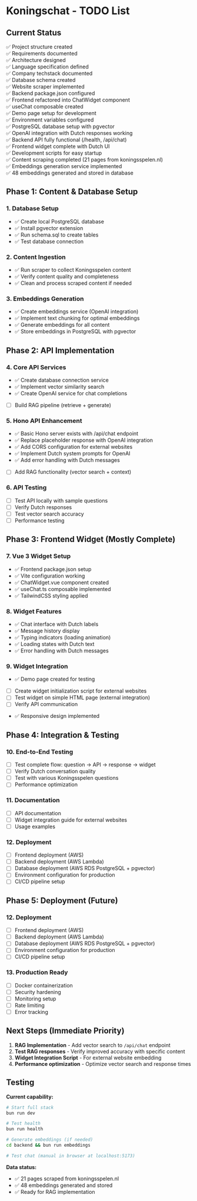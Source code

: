 # Koningschat - TODO List

## Current Status
✅ Project structure created  
✅ Requirements documented  
✅ Architecture designed  
✅ Language specification defined  
✅ Company techstack documented  
✅ Database schema created  
✅ Website scraper implemented  
✅ Backend package.json configured  
✅ Frontend refactored into ChatWidget component  
✅ useChat composable created  
✅ Demo page setup for development  
✅ Environment variables configured  
✅ PostgreSQL database setup with pgvector  
✅ OpenAI integration with Dutch responses working  
✅ Backend API fully functional (/health, /api/chat)  
✅ Frontend widget complete with Dutch UI  
✅ Development scripts for easy startup  
✅ Content scraping completed (21 pages from koningsspelen.nl)  
✅ Embeddings generation service implemented  
✅ 48 embeddings generated and stored in database  

## Phase 1: Content & Database Setup

### 1. Database Setup
- ✅ Create local PostgreSQL database
- ✅ Install pgvector extension
- ✅ Run schema.sql to create tables
- ✅ Test database connection

### 2. Content Ingestion
- ✅ Run scraper to collect Koningsspelen content
- ✅ Verify content quality and completeness
- ✅ Clean and process scraped content if needed

### 3. Embeddings Generation
- ✅ Create embeddings service (OpenAI integration)
- ✅ Implement text chunking for optimal embeddings
- ✅ Generate embeddings for all content
- ✅ Store embeddings in PostgreSQL with pgvector

## Phase 2: API Implementation

### 4. Core API Services
- ✅ Create database connection service
- ✅ Implement vector similarity search
- ✅ Create OpenAI service for chat completions
- [ ] Build RAG pipeline (retrieve + generate)

### 5. Hono API Enhancement
- ✅ Basic Hono server exists with /api/chat endpoint
- ✅ Replace placeholder response with OpenAI integration
- ✅ Add CORS configuration for external websites
- ✅ Implement Dutch system prompts for OpenAI
- ✅ Add error handling with Dutch messages
- [ ] Add RAG functionality (vector search + context)

### 6. API Testing
- [ ] Test API locally with sample questions
- [ ] Verify Dutch responses
- [ ] Test vector search accuracy
- [ ] Performance testing

## Phase 3: Frontend Widget (Mostly Complete)

### 7. Vue 3 Widget Setup
- ✅ Frontend package.json setup
- ✅ Vite configuration working
- ✅ ChatWidget.vue component created
- ✅ useChat.ts composable implemented
- ✅ TailwindCSS styling applied

### 8. Widget Features
- ✅ Chat interface with Dutch labels
- ✅ Message history display
- ✅ Typing indicators (loading animation)
- ✅ Loading states with Dutch text
- ✅ Error handling with Dutch messages

### 9. Widget Integration
- ✅ Demo page created for testing
- [ ] Create widget initialization script for external websites
- [ ] Test widget on simple HTML page (external integration)
- [ ] Verify API communication
- ✅ Responsive design implemented

## Phase 4: Integration & Testing

### 10. End-to-End Testing
- [ ] Test complete flow: question → API → response → widget
- [ ] Verify Dutch conversation quality
- [ ] Test with various Koningsspelen questions
- [ ] Performance optimization

### 11. Documentation
- [ ] API documentation
- [ ] Widget integration guide for external websites
- [ ] Usage examples

### 12. Deployment
- [ ] Frontend deployment (AWS)
- [ ] Backend deployment (AWS Lambda)
- [ ] Database deployment (AWS RDS PostgreSQL + pgvector)
- [ ] Environment configuration for production
- [ ] CI/CD pipeline setup

## Phase 5: Deployment (Future)

### 12. Deployment
- [ ] Frontend deployment (AWS)
- [ ] Backend deployment (AWS Lambda)
- [ ] Database deployment (AWS RDS PostgreSQL + pgvector)
- [ ] Environment configuration for production
- [ ] CI/CD pipeline setup

### 13. Production Ready
- [ ] Docker containerization
- [ ] Security hardening
- [ ] Monitoring setup
- [ ] Rate limiting
- [ ] Error tracking

## Next Steps (Immediate Priority)

1. **RAG Implementation** - Add vector search to `/api/chat` endpoint
2. **Test RAG responses** - Verify improved accuracy with specific content
3. **Widget Integration Script** - For external website embedding
4. **Performance optimization** - Optimize vector search and response times

## Testing

**Current capability:**
```bash
# Start full stack
bun run dev

# Test health
bun run health

# Generate embeddings (if needed)
cd backend && bun run embeddings

# Test chat (manual in browser at localhost:5173)
```

**Data status:**
- ✅ 21 pages scraped from koningsspelen.nl
- ✅ 48 embeddings generated and stored
- ✅ Ready for RAG implementation
